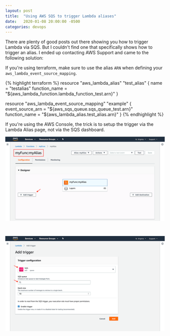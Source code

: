```yaml
---
layout: post
title:  "Using AWS SQS to trigger Lambda aliases"
date:   2020-01-08 20:00:00 -0500
categories: devops
---
```

There are plenty of good posts out there showing you how to trigger Lambda via SQS. But I couldn't find one that specifically shows how to trigger an alias. I ended up contacting AWS Support and came to the following solution: 

If you're using terraform, make sure to use the alias `ARN` when defining your `aws_lambda_event_source_mapping`.

{% highlight terraform %}
resource "aws_lambda_alias" "test_alias" {
  name             = "testalias"
  function_name    = "${aws_lambda_function.lambda_function_test.arn}"
}

resource "aws_lambda_event_source_mapping" "example" {
  event_source_arn = "${aws_sqs_queue.sqs_queue_test.arn}"
  function_name    = "${aws_lambda_alias.test_alias.arn}"
}
{% endhighlight %}

If you're using the AWS Console, the trick is to setup the trigger via the Lambda Alias page, not via the SQS dashboard.

![Add Trigger via Lambda Alias Console Page](/assets/lambda-alias-add-trigger.png)

<br/>

![Add SQS Trigger](/assets/lambda-add-sqs-trigger.png)